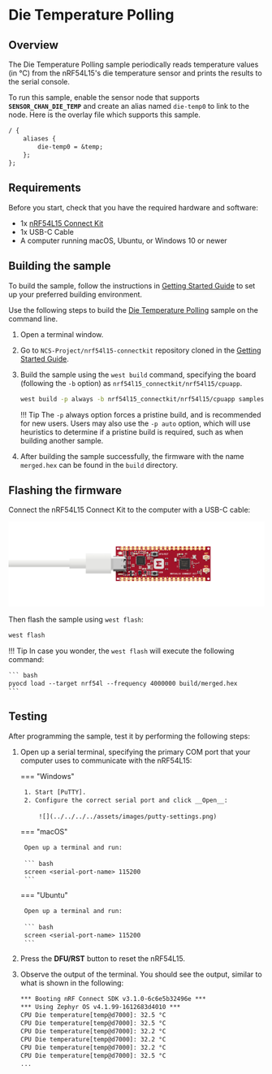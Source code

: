 # Die Temperature Polling

## Overview

The Die Temperature Polling sample periodically reads temperature values (in °C) from the nRF54L15's die temperature sensor and prints the results to the serial console.

To run this sample, enable the sensor node that supports __`SENSOR_CHAN_DIE_TEMP`__ and create an alias named `die-temp0` to link to the node. Here is the overlay file which supports this sample.

``` dts linenums="1" title="nrf54l15_connectkit_nrf54l15_cpuapp.overlay"
/ {
	aliases {
		die-temp0 = &temp;
	};
};
```

## Requirements

Before you start, check that you have the required hardware and software:

- 1x [nRF54L15 Connect Kit](https://makerdiary.com/products/nrf54l15-connectkit)
- 1x USB-C Cable
- A computer running macOS, Ubuntu, or Windows 10 or newer

## Building the sample

To build the sample, follow the instructions in [Getting Started Guide] to set up your preferred building environment.

Use the following steps to build the [Die Temperature Polling] sample on the command line.

1. Open a terminal window.

2. Go to `NCS-Project/nrf54l15-connectkit` repository cloned in the [Getting Started Guide].

3. Build the sample using the `west build` command, specifying the board (following the `-b` option) as `nrf54l15_connectkit/nrf54l15/cpuapp`.

	``` bash
	west build -p always -b nrf54l15_connectkit/nrf54l15/cpuapp samples/sensor/die_temp_polling
	```

	!!! Tip
		The `-p` always option forces a pristine build, and is recommended for new users. Users may also use the `-p auto` option, which will use heuristics to determine if a pristine build is required, such as when building another sample.

4. After building the sample successfully, the firmware with the name `merged.hex` can be found in the `build` directory.

## Flashing the firmware

Connect the nRF54L15 Connect Kit to the computer with a USB-C cable:

![](../../../../assets/images/connecting-board-without-ant.png)

Then flash the sample using `west flash`:

``` bash
west flash
```

!!! Tip
	In case you wonder, the `west flash` will execute the following command:

	``` bash
	pyocd load --target nrf54l --frequency 4000000 build/merged.hex
	```

## Testing

After programming the sample, test it by performing the following steps:

1. Open up a serial terminal, specifying the primary COM port that your computer uses to communicate with the nRF54L15:

	=== "Windows"

		1. Start [PuTTY].
		2. Configure the correct serial port and click __Open__:

			![](../../../../assets/images/putty-settings.png)

	=== "macOS"

		Open up a terminal and run:

		``` bash
		screen <serial-port-name> 115200
		```

	=== "Ubuntu"

		Open up a terminal and run:

		``` bash
		screen <serial-port-name> 115200
		```

2. Press the __DFU/RST__ button to reset the nRF54L15.

3. Observe the output of the terminal. You should see the output, similar to what is shown in the following:

	``` { .txt .no-copy linenums="1" title="Terminal" }
	*** Booting nRF Connect SDK v3.1.0-6c6e5b32496e ***
	*** Using Zephyr OS v4.1.99-1612683d4010 ***
	CPU Die temperature[temp@d7000]: 32.5 °C
	CPU Die temperature[temp@d7000]: 32.5 °C
	CPU Die temperature[temp@d7000]: 32.2 °C
	CPU Die temperature[temp@d7000]: 32.2 °C
	CPU Die temperature[temp@d7000]: 32.2 °C
	CPU Die temperature[temp@d7000]: 32.5 °C
	...
	```

[Getting Started Guide]: ../../getting-started.md
[Die Temperature Polling]: https://github.com/makerdiary/nrf54l15-connectkit/tree/main/samples/sensor/die_temp_polling
[PuTTY]: https://apps.microsoft.com/store/detail/putty/XPFNZKSKLBP7RJ
